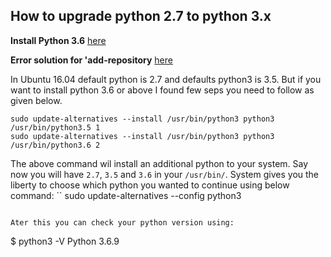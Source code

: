 ## How to upgrade python 2.7 to python 3.x

**Install Python 3.6** [here][1]  

**Error solution for 'add-repository** [here][2]  

[1]: https://askubuntu.com/questions/865554/how-do-i-install-python-3-6-using-apt-get/865569#865569    
[2]: http://lifeonubuntu.com/ubuntu-missing-add-apt-repository-command/  

In Ubuntu 16.04 default python is 2.7 and defaults python3 is 3.5. But if you want to install python 3.6 or above I found few seps you need to follow as given below.  

```
sudo update-alternatives --install /usr/bin/python3 python3 /usr/bin/python3.5 1
sudo update-alternatives --install /usr/bin/python3 python3 /usr/bin/python3.6 2
```
The above command wil install an additional python to your system. Say now you will have ```2.7```, ```3.5``` and ```3.6``` in your ```/usr/bin/```.
System gives you the liberty to choose which python you wanted to continue using below command:
``
sudo update-alternatives --config python3
```

Ater this you can check your python version using:
```
$ python3 -V
Python 3.6.9
```  
